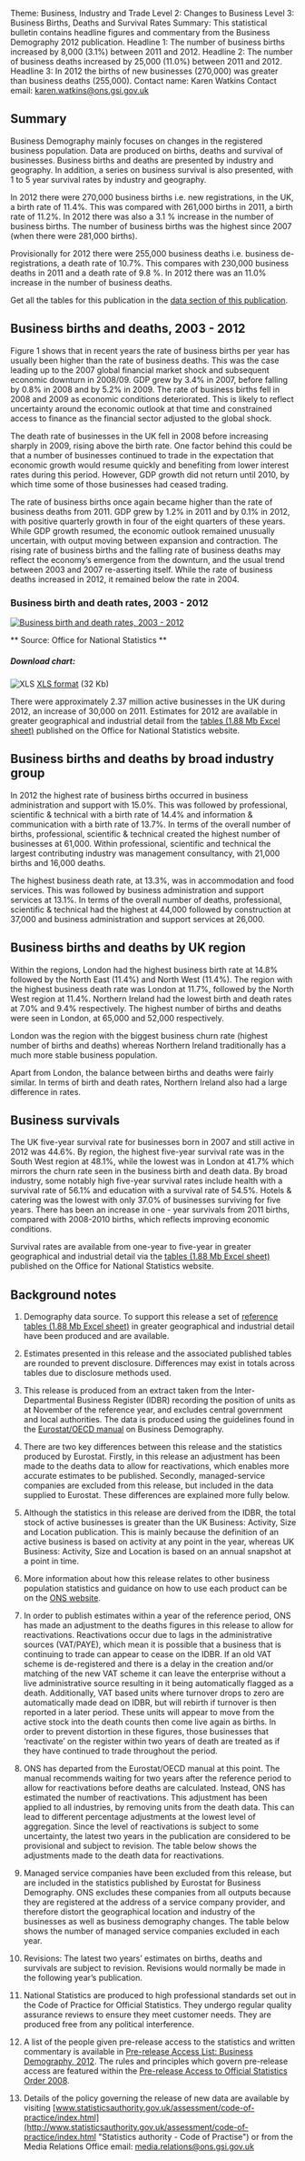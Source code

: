 Theme: Business, Industry and Trade
Level 2: Changes to Business
Level 3: Business Births, Deaths and Survival Rates
Summary: This statistical bulletin contains headline figures and commentary from the Business Demography 2012 publication.
Headline 1: The number of business births increased by 8,000 (3.1%) between 2011 and 2012.
Headline 2: The number of business deaths increased by 25,000 (11.0%) between 2011 and 2012.
Headline 3: In 2012 the births of new businesses (270,000) was greater than business deaths (255,000).
Contact name: Karen Watkins
Contact email: karen.watkins@ons.gsi.gov.uk

## Summary
Business Demography mainly focuses on changes in the registered business population. Data are produced on births, deaths and survival of businesses. Business births and deaths are presented by industry and geography. In addition, a series on business survival is also presented, with 1 to 5 year survival rates by industry and geography.

In 2012 there were 270,000 business births i.e. new registrations, in the UK, a birth rate of 11.4%. This was compared with 261,000 births in 2011, a birth rate of 11.2%. In 2012 there was also a 3.1 % increase in the number of business births. The number of business births was the highest since 2007 (when there were 281,000 births).

Provisionally for 2012 there were 255,000 business deaths i.e. business de-registrations, a death rate of 10.7%. This compares with 230,000 business deaths in 2011 and a death rate of 9.8 %.  In 2012 there was an 11.0% increase in the number of business deaths.

Get all the tables for this publication in the [data section of this publication](http://www.ons.gov.uk/ons/publications/re-reference-tables.html?edition=tcm%3A77-329345 "data section of this publication").

## Business births and deaths, 2003 - 2012
Figure 1 shows that in recent years the rate of business births per year has usually been higher than the rate of business deaths. This was the case leading up to the 2007 global financial market shock and subsequent economic downturn in 2008/09. GDP grew by 3.4% in 2007, before falling by 0.8% in 2008 and by 5.2% in 2009. The rate of business births fell in 2008 and 2009 as economic conditions deteriorated. This is likely to reflect uncertainty around the economic outlook at that time and constrained access to finance as the financial sector adjusted to the global shock. 

The death rate of businesses in the UK fell in 2008 before increasing sharply in 2009, rising above the birth rate. One factor behind this could be that a number of businesses continued to trade in the expectation that economic growth would resume quickly and benefiting from lower interest rates during this period. However, GDP growth did not return until 2010, by which time some of those businesses had ceased trading.

The rate of business births once again became higher than the rate of business deaths from 2011. GDP grew by 1.2% in 2011 and by 0.1% in 2012, with positive quarterly growth in four of the eight quarters of these years. While GDP growth resumed, the economic outlook remained unusually uncertain, with output moving between expansion and contraction. The rising rate of business births and the falling rate of business deaths may reflect the economy’s emergence from the downturn, and the usual trend between 2003 and 2007 re-asserting itself. While the rate of business deaths increased in 2012, it remained below the rate in 2004.

### Business birth and death rates, 2003 - 2012
[![Business birth and death rates, 2003 - 2012](http://www.ons.gov.uk/ons/resources/figure1final_tcm77-339591.png)](http://www.ons.gov.uk/ons/resources/figure1final_tcm77-339591.png "Business birth and death rates, 2003 - 2012")

** Source: Office for National Statistics **

##### Download chart: 
![XLS](http://www.ons.gov.uk/ons/resources/iconxls_tcm77-30132.gif "XLS")  [XLS format](http://www.ons.gov.uk/ons/rel/bus-register/business-demography/2012/chd-figure-1--2012.xls "XLS format") (32 Kb)

There were approximately 2.37 million active businesses in the UK during 2012, an increase of 30,000 on 2011. Estimates for 2012 are available in greater geographical and industrial detail from the [tables (1.88 Mb Excel sheet)](http://www.ons.gov.uk/ons/rel/bus-register/business-demography/2012/rft-business-demography-2012-tables.xls "Excel sheet tables") published on the Office for National Statistics website.

## Business births and deaths by broad industry group

In 2012 the highest rate of business births occurred in business administration and support with 15.0%. This was followed by professional, scientific & technical with a birth rate of 14.4% and information & communication with a birth rate of 13.7%. In terms of the overall number of births, professional, scientific & technical created the highest number of businesses at 61,000. Within professional, scientific and technical the largest contributing industry was management consultancy, with 21,000 births and 16,000 deaths.

The highest business death rate, at 13.3%, was in accommodation and food services. This was followed by business administration and support services at 13.1%. In terms of the overall number of deaths, professional, scientific & technical had the highest at 44,000 followed by construction at 37,000 and business administration and support services at 26,000.

## Business births and deaths by UK region
Within the regions, London had the highest business birth rate at 14.8% followed by the North East (11.4%) and North West (11.4%). The region with the highest business death rate was London at 11.7%, followed by the North West region at 11.4%. Northern Ireland had the lowest birth and death rates at 7.0% and 9.4% respectively.  The highest number of births and deaths were seen in London, at 65,000 and 52,000 respectively.

London was the region with the biggest business churn rate (highest number of births and deaths) whereas Northern Ireland traditionally has a much more stable business population.

Apart from London, the balance between births and deaths were fairly similar. In terms of birth and death rates, Northern Ireland also had a large difference in rates.

## Business survivals
The UK five-year survival rate for businesses born in 2007 and still active in 2012 was 44.6%. By region, the highest five-year survival rate was in the South West region at 48.1%, while the lowest was in London at 41.7% which mirrors the churn rate seen in the business birth and death data.  By broad industry, some notably high five-year survival rates include health with a survival rate of 56.1% and education with a survival rate of 54.5%.  Hotels & catering was the lowest with only 37.0% of businesses surviving for five years. There has been an increase in one - year survivals from 2011 births, compared with 2008-2010 births, which reflects improving economic conditions. 

Survival rates are available from one-year to five-year in greater geographical and industrial detail via the [tables  (1.88 Mb Excel sheet)](http://www.ons.gov.uk/ons/rel/bus-register/business-demography/2012/rft-business-demography-2012-tables.xls "Excel sheet tables") published on the Office for National Statistics website.

## Background notes
1. Demography data source. To support this release a set of [reference tables (1.88 Mb Excel sheet)](http://www.ons.gov.uk/ons/rel/bus-register/business-demography/2012/rft-business-demography-2012-tables.xls "reference tables") in greater geographical and industrial detail have been produced and are available.

2. Estimates presented in this release and the associated published tables are rounded to prevent disclosure.  Differences may exist in totals across tables due to disclosure methods used.

3. This release is produced from an extract taken from the Inter-Departmental Business Register (IDBR) recording the position of units as at November of the reference year, and excludes central government and local authorities.  The data is produced using the guidelines found in the [Eurostat/OECD manual](http://www.oecd.org/document/34/0,3343,en_2649_34233_39913698_1_1_1_1,00.html "Eurostat/OECD manual") on Business Demography.

4. There are two key differences between this release and the statistics produced by Eurostat.  Firstly, in this release an adjustment has been made to the deaths data to allow for reactivations, which enables more accurate estimates to be published.  Secondly, managed-service companies are excluded from this release, but included in the data supplied to Eurostat. These differences are explained more fully below.

5. Although the statistics in this release are derived from the IDBR, the total stock of active businesses is greater than the UK Business: Activity, Size and Location publication.  This is mainly because the definition of an active business is based on activity at any point in the year, whereas UK Business: Activity, Size and Location is based on an annual snapshot at a point in time.

6. More information about how this release relates to other business population statistics and guidance on how to use each product can be on the [ONS website](http://www.ons.gov.uk/ons/guide-method/method-quality/specific/business-and-energy/business-population/index.html "ONS Website").

7. In order to publish estimates within a year of the reference period, ONS has made an adjustment to the deaths figures in this release to allow for reactivations.  Reactivations occur due to lags in the administrative sources (VAT/PAYE), which mean it is possible that a business that is continuing to trade can appear to cease on the IDBR.  If an old VAT scheme is de-registered and there is a delay in the creation and/or matching of the new VAT scheme it can leave the enterprise without a live administrative source resulting in it being automatically flagged as a death.  Additionally, VAT based units where turnover drops to zero are automatically made dead on IDBR, but will rebirth if turnover is then reported in a later period.  These units will appear to move from the active stock into the death counts then come live again as births.  In order to prevent distortion in these figures, those businesses that ‘reactivate’ on the register within two years of death are treated as if they have continued to trade throughout the period.

8. ONS has departed from the Eurostat/OECD manual at this point.  The manual recommends waiting for two years after the reference period to allow for reactivations before deaths are calculated. Instead, ONS has estimated the number of reactivations.  This adjustment has been applied to all industries, by removing units from the death data.  This can lead to different percentage adjustments at the lowest level of aggregation.  Since the level of reactivations is subject to some uncertainty, the latest two years in the publication are considered to be provisional and subject to revision.  The table below shows the adjustments made to the death data for reactivations.

9. Managed service companies have been excluded from this release, but are included in the statistics published by Eurostat for Business Demography.  ONS excludes these companies from all outputs because they are registered at the address of a service company provider, and therefore distort the geographical location and industry of the businesses as well as business demography changes.  The table below shows the number of managed service companies excluded in each year.

10. Revisions: The latest two years’ estimates on births, deaths and survivals are subject to revision. Revisions would normally be made in the following year’s publication.

11. National Statistics are produced to high professional standards set out in the Code of Practice for Official Statistics. They undergo regular quality assurance reviews to ensure they meet customer needs. They are produced free from any political interference.

12. A list of the people given pre-release access to the statistics and written commentary is available in [Pre-release Access List: Business Demography, 2012](http://www.ons.gov.uk/ons/rel/bus-register/business-demography/2012/pra--business-demography-2012.html "PRA - Business Demography").  The rules and principles which govern pre-release access are featured within the [Pre-release Access to Official Statistics Order 2008](http://www.legislation.gov.uk/uksi/2008/2998/schedule/made "PRA - Official Statistics Order").

13. Details of the policy governing the release of new data are available by visiting [www.statisticsauthority.gov.uk/assessment/code-of-practice/index.html](http://www.statisticsauthority.gov.uk/assessment/code-of-practice/index.html "Statistics authority - Code of Practise") or from the Media Relations Office email: <media.relations@ons.gsi.gov.uk>
